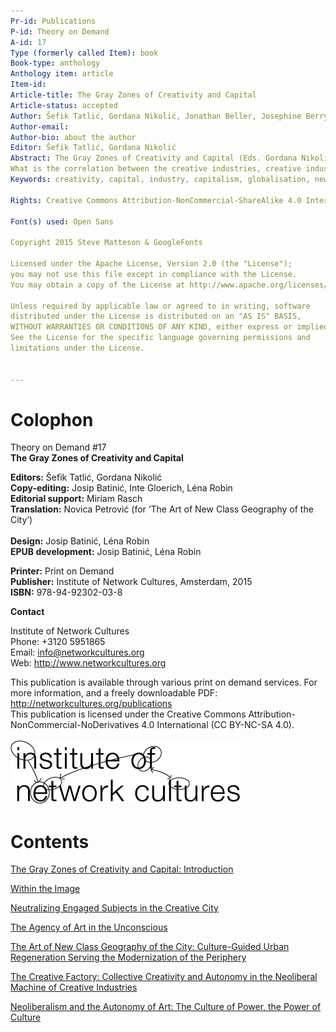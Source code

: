 ```yaml
---
Pr-id: Publications   
P-id: Theory on Demand  
A-id: 17  
Type (formerly called Item): book  
Book-type: anthology  
Anthology item: article  
Item-id:   
Article-title: The Gray Zones of Creativity and Capital  
Article-status: accepted  
Author: Šefik Tatlić, Gordana Nikolić, Jonathan Beller, Josephine Berry Slater, Marc James Léger, Ana Vilenica, Sandi Abram, Irmgard Emmelheinz
Author-email:    
Author-bio: about the author     
Editor: Šefik Tatlić, Gordana Nikolić
Abstract: The Gray Zones of Creativity and Capital (Eds. Gordana Nikolić and Šefik Tatlić) consists of works from a diverse range of authors from around the globe. The collection brings together six essays that offer a critique of the relationship between the creative industries and capital.
What is the correlation between the creative industries, creative industry policies as a global phenomenon and their connection with the new media paradigm? How can the phenomenon be critiqued in the context of the actual, neoliberal, flexible regime of reproduction of capital? This publication treats ‘the networked world’ — its democracies, cognitivities, attention and culture — as a domain wherein forms of the reproduction of capitalism are reorganized and ‘modernized’.
Keywords: creativity, capital, industry, capitalism, globalisation, new media, neoliberal, politics, network, democracy, culture, modernity, hierarchy, exploitation, society, economy, imperalism, colonialism, empire, power, system, gentrification, post-modernism 
  
Rights: Creative Commons Attribution-NonCommercial-ShareAlike 4.0 International (CC-BY-NC-SA 4.0)

Font(s) used: Open Sans

Copyright 2015 Steve Matteson & GoogleFonts

Licensed under the Apache License, Version 2.0 (the "License");
you may not use this file except in compliance with the License.
You may obtain a copy of the License at http://www.apache.org/licenses/LICENSE-2.0

Unless required by applicable law or agreed to in writing, software
distributed under the License is distributed on an "AS IS" BASIS,
WITHOUT WARRANTIES OR CONDITIONS OF ANY KIND, either express or implied.
See the License for the specific language governing permissions and
limitations under the License.


---
```



# Colophon

Theory on Demand #17  
**The Gray Zones of Creativity and Capital**


**Editors:** Šefik Tatlić, Gordana Nikolić<br/>
**Copy-editing:**  Josip Batinić, Inte Gloerich, Léna Robin<br/>
**Editorial support:** Miriam Rasch<br/>
**Translation:** Novica Petrović (for ‘The Art of New Class Geography of the City’)<br></br>
**Design:** Josip Batinić, Léna Robin<br/>
**EPUB development:** Josip Batinić, Léna Robin<br/> 

**Printer:** Print on Demand<br/>
**Publisher:** Institute of Network Cultures, Amsterdam, 2015<br/>
**ISBN:** 978-94-92302-03-8<br/> 


**Contact**

Institute of Network Cultures<br/> 
Phone: +3120 5951865<br/>
Email: info@networkcultures.org<br/>
Web: <http://www.networkcultures.org><br/>

This publication is available through various print on demand services.
For more information, and a freely downloadable PDF:
<http://networkcultures.org/publications><br/>
This publication is licensed under the Creative Commons Attribution-NonCommercial-NoDerivatives 4.0 International (CC BY-NC-SA 4.0).<br/><br/>
![](imgs/INC-logo.png)


# Contents

<a href="ch003.xhtml">The Gray Zones of Creativity and Capital: Introduction</a><br/>

<a href="ch004.xhtml">Within the Image</a><br/>

<a href="ch005.xhtml">Neutralizing Engaged Subjects in the Creative City</a><br/>

<a href="ch006.xhtml">The Agency of Art in the Unconscious</a><br/>

<a href="ch007.xhtml">The Art of New Class Geography of the City: Culture-Guided
Urban Regeneration Serving the Modernization of the Periphery</a><br/>

<a href="ch008.xhtml">The Creative Factory: Collective Creativity and Autonomy
in the Neoliberal Machine of Creative Industries</a><br/>

<a href="ch009.xhtml">Neoliberalism and the Autonomy of Art:
The Culture of Power, the Power of Culture	</a><br/>

